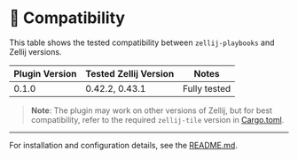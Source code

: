 # 🔄 Compatibility

This table shows the tested compatibility between `zellij-playbooks` and Zellij versions.

| Plugin Version | Tested Zellij Version | Notes             |
|----------------|-----------------------|-------------------|
| 0.1.0          | 0.42.2, 0.43.1        | Fully tested      |

> **Note**: The plugin may work on other versions of Zellij, but for best compatibility, refer to the required `zellij-tile` version in [Cargo.toml](Cargo.toml).

---

For installation and configuration details, see the [README.md](README.md).
